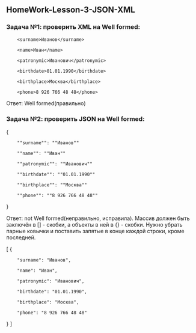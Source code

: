 ## HomeWork-Lesson-3-JSON-XML

### Задача №1: проверить XML на Well formed:

<req>

        <surname>Иванов</surname>

        <name>Иван</name>

        <patronymic>Иванович</patronymic>

        <birthdate>01.01.1990</birthdate>

        <birthplace>Москва</birthplace>

        <phone>8 926 766 48 48</phone>

</req>

Ответ: Well formed(правильно)


### Задача №2: проверить JSON на Well formed:

{

        ""surname"": ""Иванов""

        ""name"": ""Иван""

        ""patronymic"": ""Иванович""

        ""birthdate"": ""01.01.1990""

        ""birthplace"": ""Москва""

        ""phone"": ""8 926 766 48 48""

}

Ответ: not Well formed(неправильно, исправила). Массив должен быть заключён в [] - скобки, а объекты в ней в {} - скобки. Нужно убрать парные ковычки и поставить запятые в конце каждой строки, кроме последней.

[
  {

        "surname": "Иванов",

        "name": "Иван",

        "patronymic": "Иванович",

        "birthdate": "01.01.1990",

        "birthplace": "Москва",

        "phone": "8 926 766 48 48"

   }
]
